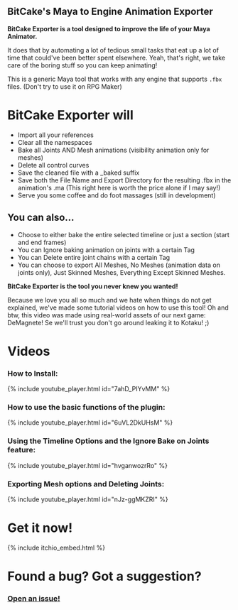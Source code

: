 ## BitCake's Maya to Engine Animation Exporter

**BitCake Exporter is a tool designed to improve the life of your Maya Animator.**

It does that by automating a lot of tedious small tasks that eat up a lot of time that could've been better spent elsewhere.
Yeah, that's right, we take care of the boring stuff so you can keep animating!

This is a generic Maya tool that works with any engine that supports `.fbx` files. (Don't try to use it on RPG Maker)

# BitCake Exporter will
- Import all your references
- Clear all the namespaces
- Bake all Joints AND Mesh animations (visibility animation only for meshes)
- Delete all control curves
- Save the cleaned file with a _baked suffix
- Save both the File Name and Export Directory for the resulting .fbx in the animation's .ma (This right here is worth the price alone if I may say!)
- Serve you some coffee and do foot massages (still in development)

## You can also...
- Choose to either bake the entire selected timeline or just a section (start and end frames)
- You can Ignore baking animation on joints with a certain Tag
- You can Delete entire joint chains with a certain Tag
- You can choose to export All Meshes, No Meshes (animation data on joints only), Just Skinned Meshes, Everything Except Skinned Meshes.

**BitCake Exporter is the tool you never knew you wanted!**

Because we love you all so much and we hate when things do not get explained, we've made some tutorial videos on how to use this tool! Oh and btw, this video was made using real-world assets of our next game: DeMagnete! Se we'll trust you don't go around leaking it to Kotaku! ;)

# Videos

### How to Install:
{% include youtube_player.html id="7ahD_PIYvMM" %}
<br/>

### How to use the basic functions of the plugin:
{% include youtube_player.html id="6uVL2DkUHsM" %}
<br/>

### Using the Timeline Options and the Ignore Bake on Joints feature:
{% include youtube_player.html id="hvganwozrRo" %}
<br/>

### Exporting Mesh options and Deleting Joints:
{% include youtube_player.html id="nJz-ggMKZRI" %}
<br/>

# Get it now!
{% include itchio_embed.html %}
<br/>

# Found a bug? Got a suggestion?
### [Open an issue!](https://github.com/bitcake/maya-exporter/issues)
